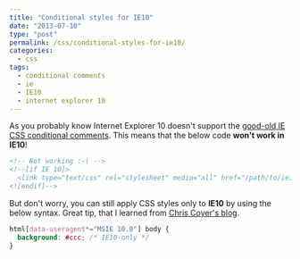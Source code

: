 ```yaml
---
title: "Conditional styles for IE10"
date: "2013-07-10"
type: "post"
permalink: /css/conditional-styles-for-ie10/
categories:
  - css
tags:
  - conditional comments
  - ie
  - IE10
  - internet explorer 10
---
```


As you probably know Internet Explorer 10 doesn't support the [good-old IE CSS conditional comments](<http://msdn.microsoft.com/en-us/library/ms537512(v=VS.85).aspx> "Conditional comments"). This means that the below code **won't work in IE10**!

```html
<!-- Not working :-( -->
<!--[if IE 10]>
  <link type="text/css" rel="stylesheet" media="all" href="/path/to/ie10.css" />
<![endif]-->
```

But don't worry, you can still apply CSS styles only to **IE10** by using the below syntax. Great tip, that I learned from [Chris Coyer's blog](http://css-tricks.com/ie-10-specific-styles/ "CSS tricks").

```css
html[data-useragent*="MSIE 10.0"] body {
  background: #ccc; /* IE10-only */
}
```
